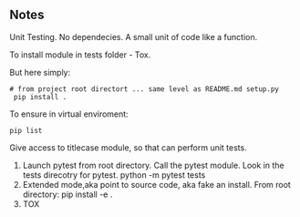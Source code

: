 ## Notes

Unit Testing. No dependecies. A small unit of code like a function.

To install module in tests folder - Tox.

But here simply:

```
# from project root directort ... same level as README.md setup.py
 pip install .
```

To ensure in virtual enviroment:

```
pip list

```

Give access to titlecase module, so that can perform unit tests.

1. Launch pytest from root directory. Call the pytest module. Look in the tests direcotry for pytest.
   python -m pytest tests
2. Extended mode,aka point to source code, aka fake an install.
   From root directory: pip install -e .
3. TOX
